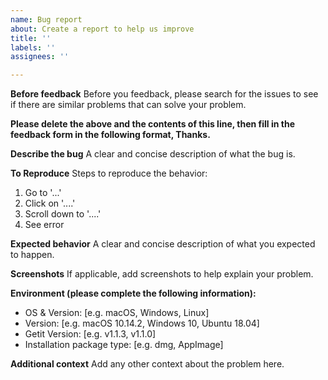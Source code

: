```yaml
---
name: Bug report
about: Create a report to help us improve
title: ''
labels: ''
assignees: ''

---
```


**Before feedback**
Before you feedback, please search for the issues to see if there are similar problems that can solve your problem.

**Please delete the above and the contents of this line, then fill in the feedback form in the following format, Thanks.**
<!-- Windows and Linux versions hide the application menu by default. Please use the keyboard shortcut "Ctrl+Shift+I" to open "Developer Tools" -->

**Describe the bug**
A clear and concise description of what the bug is.

**To Reproduce**
Steps to reproduce the behavior:
1. Go to '...'
2. Click on '....'
3. Scroll down to '....'
4. See error

**Expected behavior**
A clear and concise description of what you expected to happen.

**Screenshots**
If applicable, add screenshots to help explain your problem.

**Environment (please complete the following information):**
 - OS & Version: [e.g. macOS, Windows, Linux]
 - Version: [e.g. macOS 10.14.2, Windows 10, Ubuntu 18.04]
 - Getit Version: [e.g. v1.1.3, v1.1.0]
 - Installation package type: [e.g. dmg, AppImage]

**Additional context**
Add any other context about the problem here.

